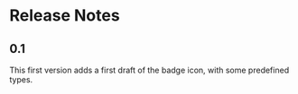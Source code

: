# Release Notes


## 0.1

This first version adds a first draft of the badge icon, with some predefined types.
